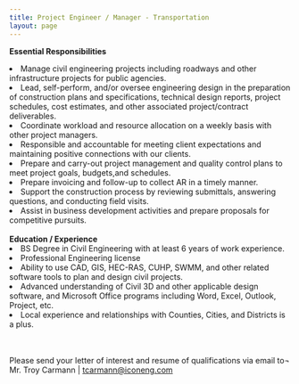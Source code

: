 ```yaml
---
title: Project Engineer / Manager - Transportation
layout: page
---
```



<b>Essential Responsibilities</b>
<li>Manage civil engineering projects including roadways and other infrastructure projects for public agencies.</li>
<li>Lead, self-perform, and/or oversee engineering design in the preparation of construction plans and specifications, technical design reports, project schedules, cost estimates, and other associated project/contract deliverables.</li>
<li>Coordinate workload and resource allocation on a weekly basis with other project managers.</li>
<li>Responsible and accountable for meeting client expectations and maintaining positive connections with our clients.</li>
<li>Prepare and carry-out project management and quality control plans to meet project goals, budgets,and schedules.</li>
<li>Prepare invoicing and follow-up to collect AR in a timely manner.</li>
<li>Support the construction process by reviewing submittals, answering questions, and conducting field visits.</li>
<li>Assist in business development activities and prepare proposals for competitive pursuits.</li>

<br>
<b>Education / Experience</b>

<li>BS Degree in Civil Engineering with at least 6 years of work experience.</li>
<li>Professional Engineering license</li>
<li>Ability to use CAD, GIS, HEC-RAS, CUHP, SWMM, and other related software tools to plan and design civil projects.</li>
<li>Advanced understanding of Civil 3D and other applicable design software, and Microsoft Office programs including Word, Excel, Outlook, Project, etc.</li>
<li>Local experience and relationships with Counties, Cities, and Districts is a plus.</li>

<br>
<br>

Please send your letter of interest and resume of qualifications via email to¬
Mr. Troy Carmann | <tcarmann@iconeng.com>
